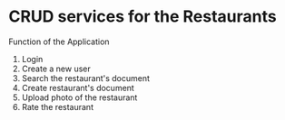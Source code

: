 # CRUD services for the Restaurants

Function of the Application
1. Login
2. Create a new user
3. Search the restaurant's document
4. Create restaurant's document
5. Upload photo of the restaurant
6. Rate the restaurant

